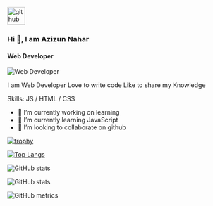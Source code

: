 [<img src='https://cdn.jsdelivr.net/npm/simple-icons@3.0.1/icons/github.svg' alt='github' height='40'>](https://github.com/AzizunNahar7) 

### Hi 👋, I am Azizun Nahar
#### Web Developer
![Web Developer](https://scontent.fdac24-3.fna.fbcdn.net/v/t1.6435-9/38519144_301035417312827_2414639117846446080_n.jpg?_nc_cat=106&ccb=1-7&_nc_sid=5f2048&_nc_ohc=ef5VT54q3DkQ7kNvgEtOf2a&_nc_ht=scontent.fdac24-3.fna&oh=00_AfDlx7Jz2kbAy-Eo-7-58Nu1PK3WYAcskMCbjuOJbuGX1Q&oe=66604FF7)

I am Web Developer
Love to write code
Like to share my Knowledge

Skills:  JS / HTML / CSS

- 🔭 I’m currently working on learning 
- 🌱 I’m currently learning JavaScript 
- 👯 I’m looking to collaborate on github 


 

[![trophy](https://github-profile-trophy.vercel.app/?username=AzizunNahar7)](https://github.com/ryo-ma/github-profile-trophy)

[![Top Langs](https://github-readme-stats.vercel.app/api/top-langs/?username=AzizunNahar7)](https://github.com/anuraghazra/github-readme-stats)

![GitHub stats](https://github-readme-stats.vercel.app/api?username=AzizunNahar7&show_icons=true)  



![GitHub stats](https://github-readme-stats.vercel.app/api?username=AzizunNahar7&show_icons=true)  

![GitHub metrics](https://metrics.lecoq.io/AzizunNahar7)  



